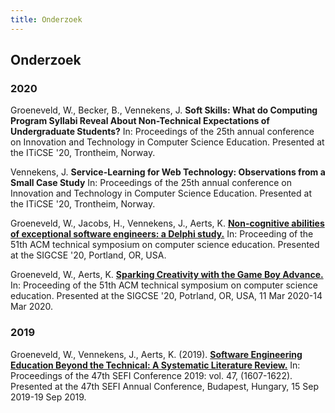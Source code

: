 ```yaml
---
title: Onderzoek
---
```


## Onderzoek

### 2020

Groeneveld, W., Becker, B., Vennekens, J. **Soft Skills: What do Computing Program Syllabi Reveal About Non-Technical Expectations of Undergraduate Students?** In: Proceedings of the 25th annual conference on Innovation and Technology in Computer Science Education. Presented at the ITiCSE '20, Trontheim, Norway. 

Vennekens, J. **Service-Learning for Web Technology: Observations from a Small Case Study** In: Proceedings of the 25th annual conference on Innovation and Technology in Computer Science Education. Presented at the ITiCSE '20, Trontheim, Norway. 

Groeneveld, W., Jacobs, H., Vennekens, J., Aerts, K. **[Non-cognitive abilities of exceptional software engineers: a Delphi study.](https://lirias.kuleuven.be/retrieve/549747)** In: Proceeding of the 51th ACM technical symposium on computer science education. Presented at the SIGCSE '20, Portland, OR, USA.

Groeneveld, W., Aerts, K. **[Sparking Creativity with the Game Boy Advance.](https://lirias.kuleuven.be/retrieve/552354)** In: Proceeding of the 51th ACM technical symposium on computer science education. Presented at the SIGCSE '20, Potrland, OR, USA, 11 Mar 2020-14 Mar 2020.

### 2019

Groeneveld, W., Vennekens, J., Aerts, K. (2019). **[Software Engineering Education Beyond the Technical: A Systematic Literature Review.](https://lirias.kuleuven.be/retrieve/549742)** In: Proceedings of the 47th SEFI Conference 2019: vol. 47, (1607-1622). Presented at the 47th SEFI Annual Conference, Budapest, Hungary, 15 Sep 2019-19 Sep 2019. 
